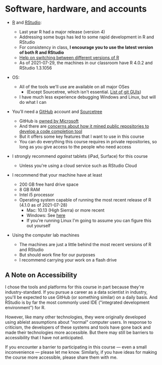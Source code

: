 # Software, hardware, and accounts #

- [R](https://cran.r-project.org/) and [RStudio](https://rstudio.com/products/rstudio/download/):  
    - Last year R had a major release (version 4)
    - Addressing some bugs has led to some rapid development in R and RStudio
    - For consistency in class, **I encourage you to use the latest version of both R and RStudio**
    - [Help on switching between different versions of R](https://support.rstudio.com/hc/en-us/articles/200486138-Changing-R-versions-for-the-RStudio-Desktop-IDE)
    - As of 2021-07-29, the machines in our classroom have R 4.0.2 and RStudio 1.3.1056
    
- OS:  
    - All of the tools we'll use are available on all major OSes
        - (Except Sourcetree, which isn't essential.  [List of git GUIs](https://git-scm.com/download/gui/linux))
    - I have much less experience debugging Windows and Linux, but will do what I can
    
- You'll need a [GitHub](https://github.com/) account and [Sourcetree](https://www.sourcetreeapp.com/)
    - GitHub is [owned by Microsoft](https://www.cnbc.com/2020/11/29/microsofts-github-has-become-magnet-for-thorny-issues-like-riaa.html)
    - And there are [concerns about how it mined public repositories to develop a code completion tool](https://www.theverge.com/2021/7/7/22561180/github-copilot-legal-copyright-fair-use-public-code)
    - But it offers some key features that I want to use in this course
    - You can do everything this course requires in private repositories, so long as you give access to the people who need access

- I strongly recommend *against* tablets (iPad, Surface) for this course
    - Unless you're using a cloud service such as RStudio Cloud

- I recommend that your machine have at least
    - 200 GB free hard drive space
    - 8 GB RAM
    - Intel i5 processor
    - Operating system capable of running the most recent release of R (4.1.0 as of 2021-07-28)
        - Mac: 10.13 (High Sierra) or more recent
        - Windows: See [here](https://cran.r-project.org/bin/windows/base/rw-FAQ.html#Does-R-run-under-Windows-Vista_003f)
        - If you're running Linux I'm going to assume you can figure this out yourself
        
- Using the computer lab machines
    - The machines are just a little behind the most recent versions of R and RStudio
    - But should work fine for our purposes
    - I recommend carrying your work on a flash drive

## A Note on Accessibility ##

I chose the tools and platforms for this course in part because they're industry-standard.  If you pursue a career as a data scientist in industry, you'll be expected to use GitHub (or something similar) on a daily basis.  And RStudio is by far the most commonly used IDE ("integrated development environment") for R. 

However, like many other technologies, they were originally developed using ableist assumptions about "normal" computer users.  In response to criticism, the developers of these systems and tools have gone back and made their technologies more accessible.  But there may still be barriers to accessibility that I have not anticipated.  

If you encounter a barrier to participating in this course — even a small inconvenience — please let me know.  Similarly, if you have ideas for making the course more accessible, please share them with me.  

